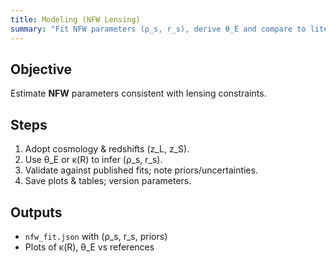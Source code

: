 ```yaml
---
title: Modeling (NFW Lensing)
summary: "Fit NFW parameters (ρ_s, r_s), derive θ_E and compare to literature."
---
```

## Objective
Estimate **NFW** parameters consistent with lensing constraints.
## Steps
1. Adopt cosmology & redshifts (z_L, z_S).
2. Use θ_E or κ(R) to infer (ρ_s, r_s).
3. Validate against published fits; note priors/uncertainties.
4. Save plots & tables; version parameters.
## Outputs
- `nfw_fit.json` with (ρ_s, r_s, priors)
- Plots of κ(R), θ_E vs references
